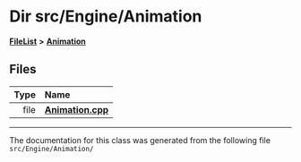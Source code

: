 

# Dir src/Engine/Animation



[**FileList**](files.md) **>** [**Animation**](dir_306a0e6e66590168765549196d987f73.md)












## Files

| Type | Name |
| ---: | :--- |
| file | [**Animation.cpp**](Animation_8cpp.md) <br> |



























































------------------------------
The documentation for this class was generated from the following file `src/Engine/Animation/`

